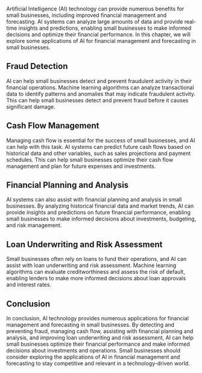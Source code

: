
Artificial Intelligence (AI) technology can provide numerous benefits for small businesses, including improved financial management and forecasting. AI systems can analyze large amounts of data and provide real-time insights and predictions, enabling small businesses to make informed decisions and optimize their financial performance. In this chapter, we will explore some applications of AI for financial management and forecasting in small businesses.

Fraud Detection
---------------

AI can help small businesses detect and prevent fraudulent activity in their financial operations. Machine learning algorithms can analyze transactional data to identify patterns and anomalies that may indicate fraudulent activity. This can help small businesses detect and prevent fraud before it causes significant damage.

Cash Flow Management
--------------------

Managing cash flow is essential for the success of small businesses, and AI can help with this task. AI systems can predict future cash flows based on historical data and other variables, such as sales projections and payment schedules. This can help small businesses optimize their cash flow management and plan for future expenses and investments.

Financial Planning and Analysis
-------------------------------

AI systems can also assist with financial planning and analysis in small businesses. By analyzing historical financial data and market trends, AI can provide insights and predictions on future financial performance, enabling small businesses to make informed decisions about investments, budgeting, and risk management.

Loan Underwriting and Risk Assessment
-------------------------------------

Small businesses often rely on loans to fund their operations, and AI can assist with loan underwriting and risk assessment. Machine learning algorithms can evaluate creditworthiness and assess the risk of default, enabling lenders to make more informed decisions about loan approvals and interest rates.

Conclusion
----------

In conclusion, AI technology provides numerous applications for financial management and forecasting in small businesses. By detecting and preventing fraud, managing cash flow, assisting with financial planning and analysis, and improving loan underwriting and risk assessment, AI can help small businesses optimize their financial performance and make informed decisions about investments and operations. Small businesses should consider exploring the applications of AI in financial management and forecasting to stay competitive and relevant in a technology-driven world.
